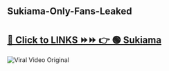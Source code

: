 
 ## Sukiama-Only-Fans-Leaked

# <h2><a href="https://clipsfans.com/Sukiama&ref=git">🔗 Click to LINKS ⏩⏩ 👉 🟢 Sukiama </a></h2>

<a href="https://clipsfans.com/Sukiama&ref=git" rel="nofollow" data-target="animated-image.originalLink"><img src="https://i.ibb.co.com/xMMVF88/686577567.gif" alt="Viral Video Original" style="max-width: 100%; display: inline-block;" data-target="animated-image.originalImage"></a>
